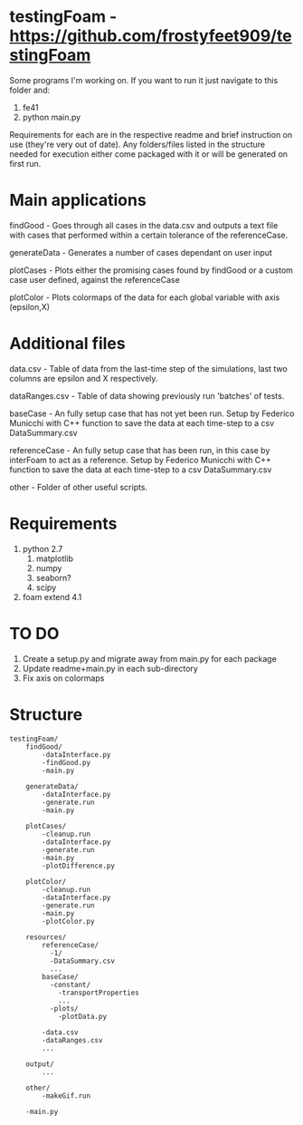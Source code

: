 # testingFoam - https://github.com/frostyfeet909/testingFoam
Some programs I'm working on. If you want to run it just navigate to this folder and: 

1. fe41
2. python main.py

Requirements for each are in the respective readme and brief instruction on use (they're very out of date). Any folders/files listed in the structure needed for execution either come packaged with it or will be generated on first run.

# Main applications
findGood - Goes through all cases in the data.csv and outputs a text file with cases that performed within a certain tolerance of the referenceCase.

generateData - Generates a number of cases dependant on user input

plotCases - Plots either the promising cases found by findGood or a custom case user defined, against the referenceCase

plotColor - Plots colormaps of the data for each global variable with axis (epsilon,X)

# Additional files
data.csv - Table of data from the last-time step of the simulations, last two columns are epsilon and X respectively.

dataRanges.csv - Table of data showing previously run 'batches' of tests.

baseCase - An fully setup case that has not yet been run. Setup by Federico Municchi with C++ function to save the data at each time-step to a csv DataSummary.csv

referenceCase - An fully setup case that has been run, in this case by interFoam to act as a reference. Setup by Federico Municchi with C++ function to save the data at each time-step to a csv DataSummary.csv

other - Folder of other useful scripts.

# Requirements
1. python 2.7
    1. matplotlib
    2. numpy
    3. seaborn?
    4. scipy
2. foam extend 4.1

# TO DO
1. Create a setup.py and migrate away from main.py for each package
2. Update readme+main.py in each sub-directory
4. Fix axis on colormaps

# Structure

    testingFoam/
        findGood/
            -dataInterface.py
            -findGood.py
            -main.py
    
        generateData/
            -dataInterface.py
            -generate.run
            -main.py
    
        plotCases/
            -cleanup.run
            -dataInterface.py
            -generate.run
            -main.py
            -plotDifference.py
    
        plotColor/
            -cleanup.run
            -dataInterface.py
            -generate.run
            -main.py
            -plotColor.py
      
        resources/
            referenceCase/
              -1/
              -DataSummary.csv
              ...
            baseCase/
              -constant/
                -transportProperties
                ...
              -plots/
                -plotData.py
              
            -data.csv
            -dataRanges.csv
            ...
      
        output/
            ...
  
        other/
            -makeGif.run
            
        -main.py
